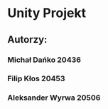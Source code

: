 # Unity Projekt

## Autorzy:
### Michał Dańko 20436
### Filip Kłos 20453
### Aleksander Wyrwa 20506
